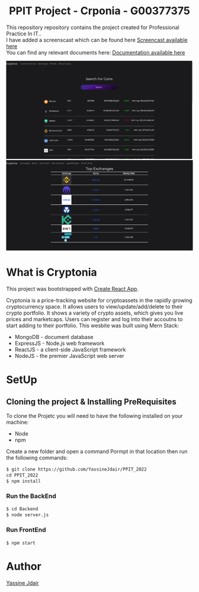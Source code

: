 <h1 align="center">PPIT Project - Crponia - G00377375</h1>

This repository repository contains the project created for Professional Practice In IT.. \
I have added a screenscast which can be found here [Screencast available here](http://somup.com/c3fUXkOCrg) \
You can find any relevant documents here: [Documentation available here](Documents/Cryptonia.pdf)

![Home Page](https://github.com/YassineJdair/PPIT_2022/blob/8046399a00080941ce60663a51d19bd613aa9605/Images/App%20CryptoCurrenciesPage.png)
![Exchange Page](https://github.com/YassineJdair/PPIT_2022/blob/1f943755c441ee4f7a3168df2be6a0a0cfc87330/Images/image.png)


# What is Cryptonia

This project was bootstrapped with [Create React App](https://github.com/facebook/create-react-app).

Cryptonia is a price-tracking website for cryptoassets in the rapidly growing cryptocurrency space. It allows users to view/update/add/delete to their crypto portfolio. It shows a variety of crypto assets, which gives you live prices and marketcaps. Users can register and log into their accoutns to start adding to their portfolio. This wesbite was built using Mern Stack:

<ul>
  <li>MongoDB - document database</li>
  <li>ExpressJS - Node.js web framework</li>
  <li>ReactJS - a client-side JavaScript framework</li>
  <li>NodeJS - the premier JavaScript web server</li>
</ul>

# SetUp

## Cloning the project & Installing PreRequisites
To clone the Projetc you will need to have the following installed on your machine:
<ul>
  <li>Node</li>
  <li>npm</li>
</ul>

Create a new folder and open a command Pormpt in that location then run the following commands:

```terminal
$ git clone https://github.com/YassineJdair/PPIT_2022
cd PPIT_2022
$ npm install
```


### Run the BackEnd
```terminal
$ cd Backend
$ node server.js
```

### Run FrontEnd
```terminal
$ npm start
```



# Author
[Yassine Jdair](https://github.com/YassineJdair)
